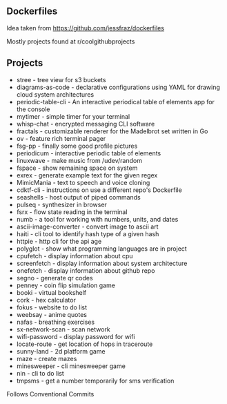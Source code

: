 Dockerfiles
---
Idea taken from https://github.com/jessfraz/dockerfiles

Mostly projects found at r/coolgithubprojects

Projects
---
* stree - tree view for s3 buckets
* diagrams-as-code - declarative configurations using YAML for drawing cloud system architectures
* periodic-table-cli - An interactive periodical table of elements app for the console
* mytimer - simple timer for your terminal
* whisp-chat - encrypted messaging CLI software
* fractals - customizable renderer for the Madelbrot set written in Go
* ov - feature rich terminal pager
* fsg-pp - finally some good profile pictures
* periodicum - interactive periodic table of elements
* linuxwave - make music from /udev/random
* fspace - show remaining space on system
* exrex - generate example text for the given regex
* MimicMania - text to speech and voice cloning
* cdktf-cli - instructions on use a different repo's Dockerfile
* seashells - host output of piped commands
* pulseq - synthesizer in browser
* fsrx - flow state reading in the terminal
* numb - a tool for working with numbers, units, and dates
* ascii-image-converter - convert image to ascii art
* haiti - cli tool to identify hash type of a given hash
* httpie - http cli for the api age
* polyglot - show what programming languages are in project
* cpufetch - display information about cpu
* screenfetch - display information about system architecture
* onefetch - display information about github repo
* segno - generate qr codes
* penney - coin flip simulation game
* booki - virtual bookshelf
* cork - hex calculator
* fokus - website to do list
* weebsay - anime quotes
* nafas - breathing exercises
* sx-network-scan - scan network
* wifi-password - display password for wifi
* locate-route - get location of hops in traceroute
* sunny-land - 2d platform game
* maze - create mazes
* minesweeper - cli minesweeper game
* nin - cli to do list
* tmpsms - get a number temporarily for sms verification

Follows Conventional Commits
